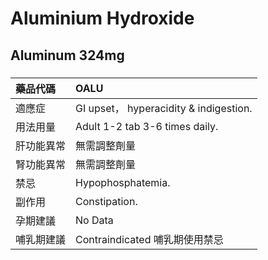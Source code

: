 # Aluminium Hydroxide

## Aluminum 324mg

##### 

| 藥品代碼   | OALU                                   |
|:-----------|:---------------------------------------|
| 適應症     | GI upset， hyperacidity & indigestion. |
| 用法用量   | Adult 1-2 tab 3-6 times daily.         |
| 肝功能異常 | 無需調整劑量                           |
| 腎功能異常 | 無需調整劑量                           |
| 禁忌       | Hypophosphatemia.                      |
| 副作用     | Constipation.                          |
| 孕期建議   | No Data                                |
| 哺乳期建議 | Contraindicated 哺乳期使用禁忌         |

